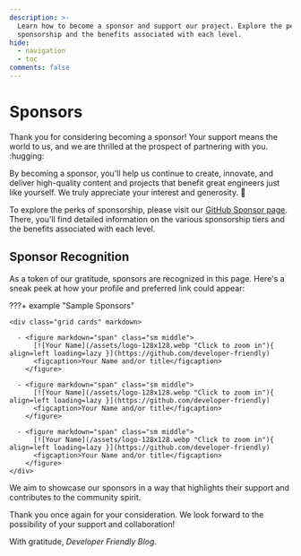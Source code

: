 ```yaml
---
description: >-
  Learn how to become a sponsor and support our project. Explore the perks of
  sponsorship and the benefits associated with each level.
hide:
  - navigation
  - toc
comments: false
---
```


# Sponsors

Thank you for considering becoming a sponsor! Your support means the world to
us, and we are thrilled at the prospect of partnering with you. :hugging:

By becoming a sponsor, you'll help us continue to create, innovate, and deliver
high-quality content and projects that benefit great engineers just like
yourself. We truly appreciate your interest and generosity. :rose:

To explore the perks of sponsorship, please visit our
[GitHub Sponsor page][gh-sponsors]. There, you'll find detailed information on
the various sponsorship tiers and the benefits associated with each level.

## Sponsor Recognition

As a token of our gratitude, sponsors are recognized in this page. Here's a
sneak peek at how your profile and preferred link could appear:

???+ example "Sample Sponsors"

    <div class="grid cards" markdown>

      - <figure markdown="span" class="sm middle">
          [![Your Name](/assets/logo-128x128.webp "Click to zoom in"){ align=left loading=lazy }](https://github.com/developer-friendly)
          <figcaption>Your Name and/or title</figcaption>
        </figure>

      - <figure markdown="span" class="sm middle">
          [![Your Name](/assets/logo-128x128.webp "Click to zoom in"){ align=left loading=lazy }](https://github.com/developer-friendly)
          <figcaption>Your Name and/or title</figcaption>
        </figure>

      - <figure markdown="span" class="sm middle">
          [![Your Name](/assets/logo-128x128.webp "Click to zoom in"){ align=left loading=lazy }](https://github.com/developer-friendly)
          <figcaption>Your Name and/or title</figcaption>
        </figure>
    </div>

We aim to showcase our sponsors in a way that highlights their support and
contributes to the community spirit.

Thank you once again for your consideration. We look forward to the possibility
of your support and collaboration!

With gratitude,
*Developer Friendly Blog*.

[gh-sponsors]: https://github.com/sponsors/meysam81

